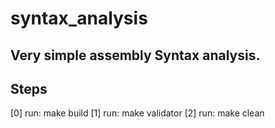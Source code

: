 # syntax_analysis

Very simple assembly Syntax analysis.
-------------------------------------


Steps
---------
[0] run: make build
[1] run: make validator
[2] run: make clean
